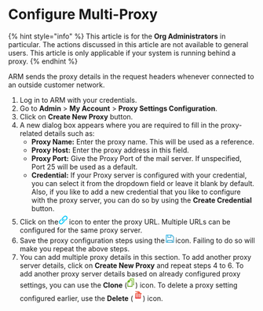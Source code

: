 # Configure Multi-Proxy

{% hint style="info" %}
This article is for the **Org Administrators** in particular. The actions discussed in this article are not available to general users. This article is only applicable if your system is running behind a proxy.
{% endhint %}

ARM sends the proxy details in the request headers whenever connected to an outside customer network.

1. Log in to ARM with your credentials.
2. Go to **Admin** > **My Account** > **Proxy Settings Configuration**.
3. Click on **Create New Proxy** button.
4. A new dialog box appears where you are required to fill in the proxy-related details such as:
   * **Proxy Name:** Enter the proxy name. This will be used as a reference.
   * **Proxy Host:** Enter the proxy address in this field.
   * **Proxy Port:** Give the Proxy Port of the mail server. If unspecified, Port 25 will be used as a default.
   * **Credential:** If your Proxy server is configured with your credential, you can select it from the dropdown field or leave it blank by default. Also, if you like to add a new credential that you like to configure with the proxy server, you can do so by using the **Create Credential** button.
5. Click on the![](<../../../../.gitbook/assets/image (12).png>)icon to enter the proxy URL. Multiple URLs can be configured for the same proxy server.
6. Save the proxy configuration steps using the![](<../../../../.gitbook/assets/image (13).png>)icon. Failing to do so will make you repeat the above steps.
7. You can add multiple proxy details in this section. To add another proxy server details, click on **Create New Proxy** and repeat steps 4 to 6. To add another proxy server details based on already configured proxy settings, you can use the **Clone** (![](<../../../../.gitbook/assets/image (14).png>)) icon. To delete a proxy setting configured earlier, use the **Delete** (![](<../../../../.gitbook/assets/image (15).png>)) icon.
